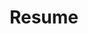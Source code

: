 ---
layout: resume
title: Resume
description: >
  Resume of Xavier Portilla Edo.
hide_description: true
menu: true
buttons:
  print: true
  vcf: http://h2vx.com/vcf/www.xavidop.me/resume/
  json: /assets/resume.json
order: 3
left_column:
 - work
 - volunteer
 - publications
 - references
right_column:
 - skills
 - education
 - awards
 - languages
 - interests
---